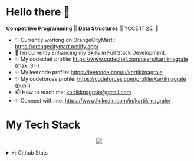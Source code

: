 # Hello there 👋

<!--
**kartnagrale/kartnagrale** is a ✨ _special_ ✨ repository because its `README.md` (this file) appears on your GitHub profile.
-->

<!--**App Development** 💻 ||--> 
**Competitive Programming** || **Data Structures** || YCCE'IT 25. 🌈    

* ✨   Currently working on OrangeCityMart : https://orangecitymart.netlify.app/
* 🌱   I’m currently Enhancing my Skills in Full Stack Development.
* ✨   My codechef profile: https://www.codechef.com/users/kartiknagrale (max: 3✨)
* ✨   My leetcode profile: https://leetcode.com/u/kartikknagrale
* ✨   My codeforces profile: https://codeforces.com/profile/Kartiknagrale (pupil)
* 📫   How to reach me: kartikknagrale@gmail.com
* ✨   Connect with me: https://www.linkedin.com/in/kartik-nagrale/

# My Tech Stack
<p align="center">
  <a href="https://skillicons.dev">
    <img src="https://skillicons.dev/icons?i=cpp,c,git,java,kotlin,html,css,python,androidstudio,figma,gcp" />
  </a>
</p>

<details>
  
  <summary>⚡: Github Stats</summary>
  
  [![Kartik's GitHub stats](https://github-readme-stats-git-master-kartik-nagrales-projects.vercel.app/api?username=kartnagrale)](https://github.com/kartnagrale/github-readme-stats)
  
</details>


